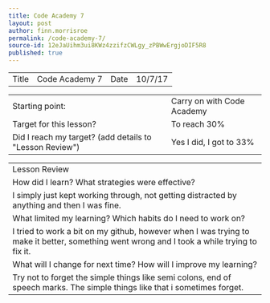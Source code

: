 ```yaml
---
title: Code Academy 7
layout: post
author: finn.morrisroe
permalink: /code-academy-7/
source-id: 12eJaUihm3ui8KWz4zzifzCWLgy_zPBWwErgjoDIF5R8
published: true
---
```

<table>
  <tr>
    <td>Title</td>
    <td>Code Academy 7</td>
    <td>Date</td>
    <td>10/7/17</td>
  </tr>
</table>


<table>
  <tr>
    <td>Starting point:</td>
    <td>Carry on with Code Academy</td>
  </tr>
  <tr>
    <td>Target for this lesson?</td>
    <td>To reach 30%</td>
  </tr>
  <tr>
    <td>Did I reach my target? 
(add details to "Lesson Review")</td>
    <td>Yes I did, I got to 33%</td>
  </tr>
</table>


<table>
  <tr>
    <td>Lesson Review</td>
  </tr>
  <tr>
    <td>How did I learn? What strategies were effective? </td>
  </tr>
  <tr>
    <td>I simply just kept working through, not getting distracted by anything and then I was fine.</td>
  </tr>
  <tr>
    <td>What limited my learning? Which habits do I need to work on? </td>
  </tr>
  <tr>
    <td>I tried to work a bit on my github, however when I was trying to make it better, something went wrong and I took a while trying to fix it.</td>
  </tr>
  <tr>
    <td>What will I change for next time? How will I improve my learning?</td>
  </tr>
  <tr>
    <td>Try not to forget the simple things like semi colons, end of speech marks. The simple things like that i sometimes forget.</td>
  </tr>
</table>


